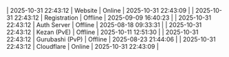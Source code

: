 | 2025-10-31 22:43:12 | Website | Online | 2025-10-31 22:43:09 |
| 2025-10-31 22:43:12 | Registration | Offline | 2025-09-09 16:40:23 |
| 2025-10-31 22:43:12 | Auth Server | Offline | 2025-08-18 09:33:31 |
| 2025-10-31 22:43:12 | Kezan (PvE) | Offline | 2025-10-11 12:51:30 |
| 2025-10-31 22:43:12 | Gurubashi (PvP) | Offline | 2025-08-23 21:44:06 |
| 2025-10-31 22:43:12 | Cloudflare | Online | 2025-10-31 22:43:09 |
